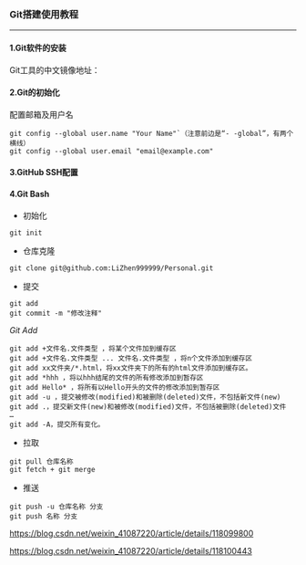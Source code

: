 ### Git搭建使用教程

------

#### 1.Git软件的安装

Git工具的中文镜像地址：

[镜像地址]: https://npm.taobao.org/mirrors/git-for-windows/



#### 2.Git的初始化

配置邮箱及用户名

```
git config --global user.name "Your Name"`（注意前边是“- -global”，有两个横线）
git config --global user.email "email@example.com"
```



#### **3.GitHub SSH配置**

[SSH配置教程]: https://blog.csdn.net/weixin_41087220/article/details/118100443



#### 4.Git Bash

- 初始化

```
git init
```

- 仓库克隆

```
git clone git@github.com:LiZhen999999/Personal.git
```

- 提交

```
git add
git commit -m "修改注释"
```

*Git Add*

```
git add +文件名.文件类型 ，将某个文件加到缓存区
git add +文件名.文件类型 ... 文件名.文件类型 ，将n个文件添加到缓存区
git add xx文件夹/*.html，将xx文件夹下的所有的html文件添加到缓存区。
git add *hhh ，将以hhh结尾的文件的所有修改添加到暂存区
git add Hello* ，将所有以Hello开头的文件的修改添加到暂存区
git add -u ，提交被修改(modified)和被删除(deleted)文件，不包括新文件(new)
git add .，提交新文件(new)和被修改(modified)文件，不包括被删除(deleted)文件
…
git add -A，提交所有变化。
```

- 拉取

```
git pull 仓库名称
git fetch + git merge
```

- 推送

```
git push -u 仓库名称 分支
git push 名称 分支
```



https://blog.csdn.net/weixin_41087220/article/details/118099800

https://blog.csdn.net/weixin_41087220/article/details/118100443
